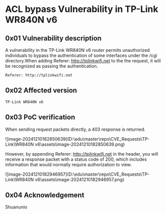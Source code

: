 #  ACL bypass Vulnerability in TP-Link WR840N v6

## 0x01 Vulnerability description

A  vulnerability in the TP-Link WR840N v6 router permits unauthorized individuals to bypass the authentication of some interfaces under the /cgi directory.When adding Referer: http://tplinkwifi.net to the the request, it will be recognized as passing the authentication.

```
Referer: http://tplinkwifi.net
```

## 0x02 Affected version

``` 
TP-Link WR840N v6
```

## 0x03 PoC verification

When sending request packets directly, a 403 response is returned.

![image-20241210182850639](D:\edu\master\repo\CVE_Requests\TP-Link\WR840N v6\assets\image-20241210182850639.png)

However, by appending Referer: http://tplinkwifi.net in the header, you will receive a response packet with a status code of 200, which includes information that would normally require authorization to view.

![image-20241210182946957](D:\edu\master\repo\CVE_Requests\TP-Link\WR840N v6\assets\image-20241210182946957.png)

## 0x04 Acknowledgement

Shuanunio